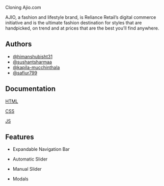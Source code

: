 
Cloning Ajio.com

AJIO, a fashion and lifestyle brand, is Reliance Retail’s digital commerce initiative and is the ultimate fashion destination for styles that are handpicked, on trend and at prices that are the best you’ll find anywhere.

## Authors

- [@himanshubisht31](https://github.com/himanshubisht31)
- [@sushantsharmaa]( https://github.com/sushantsharmaa)
- [@kapila-mucchinthala](https://github.com/kapila-mucchinthala)
- [@safiur799](https://github.com/safiur799)

## Documentation

[HTML](https://www.google.com/url?sa=t&rct=j&q=&esrc=s&source=web&cd=&cad=rja&uact=8&ved=2ahUKEwiauI62ycHyAhXFfH0KHUw1CUIQFnoECAYQAQ&url=https%3A%2F%2Fdeveloper.mozilla.org%2Fen-US%2Fdocs%2FWeb%2FHTML&usg=AOvVaw23zU8Os1zIEwrE-SW_k5x4)

[CSS](https://www.google.com/url?sa=t&rct=j&q=&esrc=s&source=web&cd=&cad=rja&uact=8&ved=2ahUKEwj6lPHHycHyAhVKT30KHQ7VCnIQFnoECAUQAQ&url=https%3A%2F%2Fdeveloper.mozilla.org%2Fen-US%2Fdocs%2FWeb%2FCSS&usg=AOvVaw2uGFFuZmjPce8PuYb0p8Tp)

[JS](https://www.google.com/url?sa=t&rct=j&q=&esrc=s&source=web&cd=&cad=rja&uact=8&ved=2ahUKEwiD2c_TycHyAhXLdn0KHdmYAkoQFnoECAIQAQ&url=https%3A%2F%2Fdeveloper.mozilla.org%2Fen-US%2Fdocs%2FWeb%2FJavaScript&usg=AOvVaw1Il_CfTbNi4CXc-0nBN5rP)

  
## Features

- Expandable Navigation Bar

- Automatic Slider

- Manual Slider

- Modals



  
